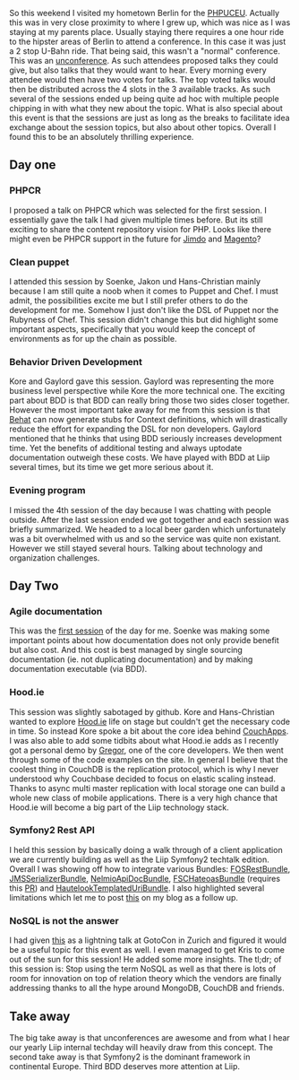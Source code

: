 So this weekend I visited my hometown Berlin for the [PHPUCEU](http://www.phpuceu.org). Actually this was in very close proximity to where I grew up, which was nice as I was staying at my parents place. Usually staying there requires a one hour ride to the hipster areas of Berlin to attend a conference. In this case it was just a 2 stop U-Bahn ride. That being said, this wasn't a "normal" conference. This was an [unconference](http://en.wikipedia.org/wiki/Unconference). As such attendees proposed talks they could give, but also talks that they would want to hear. Every morning every attendee would then have two votes for talks. The top voted talks would then be distributed across the 4 slots in the 3 available tracks. As such several of the sessions ended up being quite ad hoc with multiple people chipping in with what they new about the topic. What is also special about this event is that the sessions are just as long as the breaks to facilitate idea exchange about the session topics, but also about other topics. Overall I found this to be an absolutely thrilling experience.

## Day one

### PHPCR

I proposed a talk on PHPCR which was selected for the first session. I essentially gave the talk I had given multiple times before. But its still exciting to share the content repository vision for PHP. Looks like there might even be PHPCR support in the future for [Jimdo](http://dev.jimdo.com/2013/05/06/phpuceu/) and [Magento](http://www.mage-hackathon.de/projectIdea/index/)?

### Clean puppet

I attended this session by Soenke, Jakon und Hans-Christian mainly because I am still quite a noob when it comes to Puppet and Chef. I must admit, the possibilities excite me but I still prefer others to do the development for me. Somehow I just don't like the DSL of Puppet nor the Rubyness of Chef. This session didn't change this but did highlight some important aspects, specifically that you would keep the concept of environments as for up the chain as possible.

### Behavior Driven Development

Kore and Gaylord gave this session. Gaylord was representing the more business level perspective while Kore the more technical one. The exciting part about BDD is that BDD can really bring those two sides closer together. However the most important take away for me from this session is that [Behat](http://behat.org) can now generate stubs for Context definitions, which will drastically reduce the effort for expanding the DSL for non developers. Gaylord mentioned that he thinks that using BDD seriously increases development time. Yet the benefits of additional testing and always uptodate documentation outweigh these costs. We have played with BDD at Liip several times, but its time we get more serious about it.

### Evening program

I missed the 4th session of the day because I was chatting with people outside. After the last session ended we got together and each session was briefly summarized. We headed to a local beer garden which unfortunately was a bit overwhelmed with us and so the service was quite non existant. However we still stayed several hours. Talking about technology and organization challenges.

## Day Two

### Agile documentation

This was the [first session](https://speakerdeck.com/s0enke/agile-documentation) of the day for me. Soenke was making some important points about how documentation does not only provide benefit but also cost. And this cost is best managed by single sourcing documentation (ie. not duplicating documentation) and by making documentation executable (via BDD).

### Hood.ie

This session was slightly sabotaged by github. Kore and Hans-Christian wanted to explore [Hood.ie](http://hood.ie) life on stage but couldn't get the necessary code in time. So instead Kore spoke a bit about the core idea behind [CouchApps](http://couchapp.org). I was also able to add some tidbits about what Hood.ie adds as I recently got a personal demo by [Gregor](https://twitter.com/gr2m), one of the core developers. We then went through some of the code examples on the site. In general I believe that the coolest thing in CouchDB is the replication protocol, which is why I never understood why Couchbase decided to focus on elastic scaling instead. Thanks to async multi master replication with local storage one can build a whole new class of mobile applications. There is a very high chance that Hood.ie will become a big part of the Liip technology stack.

### Symfony2 Rest API

I held this session by basically doing a walk through of a client application we are currently building as well as the Liip Symfony2 techtalk edition. Overall I was showing off how to integrate various Bundles: [FOSRestBundle](https://github.com/friendsOfSymfony/FOSRestBundle), [JMSSerializerBundle](http://github.com/schmittjoh/JMSSerializerBundle), [NelmioApiDocBundle](https://github.com/nelmio/NelmioApiDocBundle), [FSCHateoasBundle](https://github.com/TheFootballSocialClub/FSCHateoasBundle) (requires this [PR](https://github.com/FriendsOfSymfony/FOSRestBundle/pull/327)) and [HautelookTemplatedUriBundle](https://github.com/hautelook/TemplatedUriBundle). I also highlighted several limitations which let me to post [this](http://pooteeweet.org/blog/2221) on my blog as a follow up.

### NoSQL is not the answer

I had given [this](http://www.slideshare.net/lsmith77/no-sql-isnottheanswer) as a lightning talk at GotoCon in Zurich and figured it would be a useful topic for this event as well. I even managed to get Kris to come out of the sun for this session! He added some more insights. The tl;dr; of this session is: Stop using the term NoSQL as well as that there is lots of room for innovation on top of relation theory which the vendors are finally addressing thanks to all the hype around MongoDB, CouchDB and friends.

## Take away

The big take away is that unconferences are awesome and from what I hear our yearly Liip internal techday will heavily draw from this concept. The second take away is that Symfony2 is the dominant framework in continental Europe. Third BDD deserves more attention at Liip.